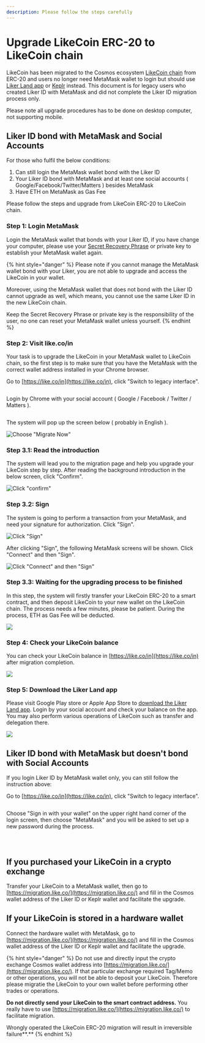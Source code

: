 ```yaml
---
description: Please follow the steps carefully
---
```


# Upgrade LikeCoin ERC-20 to LikeCoin chain

LikeCoin has been migrated to the Cosmos ecosystem [LikeCoin chain](../../governance/likecoin-chain.md) from ERC-20 and users no longer need MetaMask wallet to login but should use [Liker Land app](../../../user-guide/liker-land/download.md) or [Keplr](../keplr/) instead.  This document is for legacy users who created Liker ID with MetaMask and did not complete the Liker ID migration process only.

Please note all upgrade procedures has to be done on desktop computer, not supporting mobile.

## Liker ID bond with MetaMask and Social Accounts

For those who fulfil the below conditions:

1. Can still login the MetaMask wallet bond with the Liker ID
2. Your Liker ID bond with MetaMask and at least one social accounts ( Google/Facebook/Twitter/Matters ) besides MetaMask
3. Have ETH on MetaMask as Gas Fee

Please follow the steps and upgrade from LikeCoin ERC-20 to LikeCoin chain.

### Step 1: Login MetaMask

Login the MetaMask wallet that bonds with your Liker ID, if you have change your computer, please use your [Secret Recovery Phrase](https://community.metamask.io/t/what-is-a-secret-recovery-phrase-and-how-to-keep-your-crypto-wallet-secure/3440) or private key to establish your MetaMask wallet again.

{% hint style="danger" %}
Please note if you cannot manage the MetaMask wallet bond with your Liker, you are not able to upgrade and access the LikeCoin in your wallet.

Moreover, using the MetaMask wallet that does not bond with the Liker ID cannot upgrade as well, which means, you cannot use the same Liker ID in the new LikeCoin chain.

Keep the Secret Recovery Phrase or private key is the responsibility of the user, no one can reset your MetaMask wallet unless yourself.
{% endhint %}

### Step 2: Visit like.co/in <a href="#step-1-visit-likecoin" id="step-1-visit-likecoin"></a>

Your task is to upgrade the LikeCoin in your MetaMask wallet to LikeCoin chain, so the first step is to make sure that you have the MetaMask with the correct wallet address installed in your Chrome browser.

Go to [https://like.co/in](https://like.co/in), click "Switch to legacy interface".

<figure><img src="../../../.gitbook/assets/resetpassword-0-en.png" alt=""><figcaption></figcaption></figure>

Login by Chrome with your social account ( Google / Facebook / Twitter / Matters ).

<figure><img src="../../../.gitbook/assets/likecoin-migration-8-en.png" alt=""><figcaption></figcaption></figure>

&#x20;The system will pop up the screen below ( probably in English ).

![Choose "Migrate Now"](../../../.gitbook/assets/likecoin-migration-1.png)

### Step 3.1: Read the introduction <a href="#step-21-read-the-introduction" id="step-21-read-the-introduction"></a>

The system will lead you to the migration page and help you upgrade your LikeCoin step by step.  After reading the background introduction in the below screen, click "Confirm".

![Click "confirm"](../../../.gitbook/assets/likecoin-migration-2.png)

### Step 3.2: Sign

The system is going to perform a transaction from your MetaMask, and need your signature for authorization. Click "Sign".

![Click "Sign"](../../../.gitbook/assets/likecoin-migration-3.png)

After clicking "Sign", the following MetaMask screens will be shown.  Click "Connect" and then "Sign".

![Click "Connect" and then "Sign"](../../../.gitbook/assets/likecoin-migration-4.png)

### Step 3.3: Waiting for the upgrading process to be finished <a href="#step-23-waiting-for-the-upgrading-process-to-be-finished" id="step-23-waiting-for-the-upgrading-process-to-be-finished"></a>

In this step, the system will firstly transfer your LikeCoin ERC-20 to a smart contract, and then deposit LikeCoin to your new wallet on the LikeCoin chain. The process needs a few minutes, please be patient. During the process, ETH as Gas Fee will be deducted.

![](../../../.gitbook/assets/likecoin-migration-5.png)

### Step 4: Check your LikeCoin balance <a href="#step-3-check-your-likecoin-balance" id="step-3-check-your-likecoin-balance"></a>

You can check your LikeCoin balance in [https://like.co/in](https://like.co/in) after migration completion.

![](../../../.gitbook/assets/likecoin-migration-6.png)

### Step 5: Download the Liker Land app <a href="#download-the-liker-land-mobile-app" id="download-the-liker-land-mobile-app"></a>

Please visit Google Play store or Apple App Store to [download the Liker Land app](../../../user-guide/liker-land/download.md). Login by your social account and check your balance on the app. You may also perform various operations of LikeCoin such as transfer and delegation there.

![](../../../.gitbook/assets/likecoin-migration-7.png)

## Liker ID bond with MetaMask but doesn't bond with Social Accounts

If you login Liker ID by MetaMask wallet only, you can still follow the instruction above:

Go to [https://like.co/in](https://like.co/in), click "Switch to legacy interface".

<figure><img src="../../../.gitbook/assets/resetpassword-0-en.png" alt=""><figcaption></figcaption></figure>

Choose "Sign in with your wallet" on the upper right hand corner of the login screen, then choose "MetaMask" and you will be asked to set up a new password during the process.

<figure><img src="../../../.gitbook/assets/likecoin-migration-9-en.png" alt=""><figcaption></figcaption></figure>

<figure><img src="../../../.gitbook/assets/likecoin-migration-10-en.png" alt=""><figcaption></figcaption></figure>

<figure><img src="../../../.gitbook/assets/likecoin-migration-11-en.png" alt=""><figcaption></figcaption></figure>

## If you purchased your LikeCoin in a crypto exchange

Transfer your LikeCoin to a MetaMask wallet, then go to [https://migration.like.co/](https://migration.like.co/) and fill in the Cosmos wallet address of the Liker ID or Keplr wallet and facilitate the upgrade.

## If your LikeCoin is stored in a hardware wallet

Connect the hardware wallet with MetaMask, go to [https://migration.like.co/](https://migration.like.co/) and fill in the Cosmos wallet address of the Liker ID or Keplr wallet and facilitate the upgrade.

{% hint style="danger" %}
Do not use and directly input the crypto exchange Cosmos wallet address into [https://migration.like.co/](https://migration.like.co/). If that particular exchange required Tag/Memo or other operations, you will not be able to deposit your LikeCoin. Therefore please migratie the LikeCoin to your own wallet before performing other trades or operations.

**Do not directly send your LikeCoin to the smart contract address.** You really have to use   [https://migration.like.co/](https://migration.like.co/) to facilitate migration.

Wrongly operated the LikeCoin ERC-20 migration will result in irreversible failure**.**
{% endhint %}

